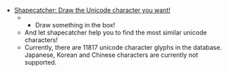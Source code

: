 - [Shapecatcher: Draw the Unicode character you want!](https://shapecatcher.com/)
	- - Draw something in the box!
	- And let shapecatcher help you to find the most similar unicode characters!
	- Currently, there are 11817 unicode character glyphs in the database. Japanese, Korean and Chinese characters are currently not supported.